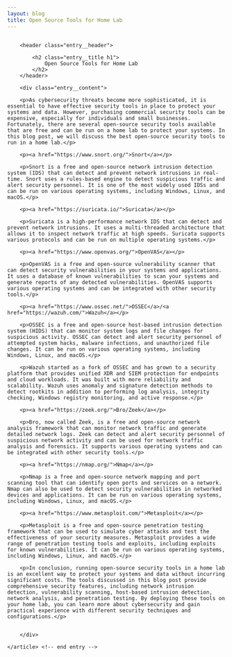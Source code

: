 ```yaml
---
layout: blog
title: Open Source Tools for Home Lab
---
```



<div id="main" class="s-content__main large-8 column">
    <article class="entry">

        <header class="entry__header">

            <h2 class="entry__title h1">
                Open Source Tools for Home Lab
            </h2>        
        </header>
        
        <div class="entry__content">
        
        <p>As cybersecurity threats become more sophisticated, it is essential to have effective security tools in place to protect your systems and data. However, purchasing commercial security tools can be expensive, especially for individuals and small businesses. Fortunately, there are several open-source security tools available that are free and can be run on a home lab to protect your systems. In this blog post, we will discuss the best open-source security tools to run in a home lab.</p>

        <p><a href="https://www.snort.org/">Snort</a></p>

        <p>Snort is a free and open-source network intrusion detection system (IDS) that can detect and prevent network intrusions in real-time. Snort uses a rules-based engine to detect suspicious traffic and alert security personnel. It is one of the most widely used IDSs and can be run on various operating systems, including Windows, Linux, and macOS.</p>

        <p><a href="https://suricata.io/">Suricata</a></p>

        <p>Suricata is a high-performance network IDS that can detect and prevent network intrusions. It uses a multi-threaded architecture that allows it to inspect network traffic at high speeds. Suricata supports various protocols and can be run on multiple operating systems.</p>

        <p><a href="https://www.openvas.org/">OpenVAS</a></p>

        <p>OpenVAS is a free and open-source vulnerability scanner that can detect security vulnerabilities in your systems and applications. It uses a database of known vulnerabilities to scan your systems and generate reports of any detected vulnerabilities. OpenVAS supports various operating systems and can be integrated with other security tools.</p>

        <p><a href="https://www.ossec.net/">OSSEC</a>/<a href="https://wazuh.com/">Wazuh</a></p>

        <p>OSSEC is a free and open-source host-based intrusion detection system (HIDS) that can monitor system logs and file changes for suspicious activity. OSSEC can detect and alert security personnel of attempted system hacks, malware infections, and unauthorized file changes. It can be run on various operating systems, including Windows, Linux, and macOS.</p>

        <p>Wazuh started as a fork of OSSEC and has grown to a security platform that provides unified XDR and SIEM protection for endpoints and cloud workloads. It was built with more reliability and scalability. Wazuh uses anomaly and signature detection methods to detect rootkits in addition to performing log analysis, integrity checking, Windows registry monitoring, and active response.</p>

        <p><a href="https://zeek.org/">Bro/Zeek</a></p>

        <p>Bro, now called Zeek, is a free and open-source network analysis framework that can monitor network traffic and generate detailed network logs. Zeek can detect and alert security personnel of suspicious network activity and can be used for network traffic analysis and forensics. It supports various operating systems and can be integrated with other security tools.</p>

        <p><a href="https://nmap.org/">Nmap</a></p>

        <p>Nmap is a free and open-source network mapping and port scanning tool that can identify open ports and services on a network. Nmap can also be used to detect security vulnerabilities in networked devices and applications. It can be run on various operating systems, including Windows, Linux, and macOS.</p>

        <p><a href="https://www.metasploit.com/">Metasploit</a></p>

        <p>Metasploit is a free and open-source penetration testing framework that can be used to simulate cyber attacks and test the effectiveness of your security measures. Metasploit provides a wide range of penetration testing tools and exploits, including exploits for known vulnerabilities. It can be run on various operating systems, including Windows, Linux, and macOS.</p>

        <p>In conclusion, running open-source security tools in a home lab is an excellent way to protect your systems and data without incurring significant costs. The tools discussed in this blog post provide comprehensive security features, including network intrusion detection, vulnerability scanning, host-based intrusion detection, network analysis, and penetration testing. By deploying these tools on your home lab, you can learn more about cybersecurity and gain practical experience with different security techniques and configurations.</p>


        </div> 

    </article> <!-- end entry -->

</div> <!-- end main -->  